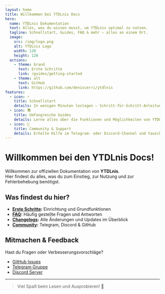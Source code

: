 ```yaml
---
layout: home
title: Willkommen bei YTDLnis Docs
hero:
  name: YTDLnis Dokumentation
  text: Alles, was du wissen musst, um YTDLnis optimal zu nutzen.
  tagline: Schnellstart, Guides, FAQ & mehr – alles an einem Ort.
  image:
    src: /img/logo.png
    alt: YTDLnis Logo
    width: 120
    height: 120
  actions:
    - theme: brand
      text: Erste Schritte
      link: /guides/getting-started
    - theme: alt
      text: GitHub
      link: https://github.com/deniscerri/ytdlnis
features:
  - icon: ⚡
    title: Schnellstart
    details: In wenigen Minuten loslegen – Schritt-für-Schritt-Anleitung für Einsteiger.
  - icon: 📚
    title: Umfangreiche Guides
    details: Lerne alles über die Funktionen und Möglichkeiten von YTDLnis.
  - icon: 💬
    title: Community & Support
    details: Erhalte Hilfe im Telegram- oder Discord-Channel und tausche dich mit anderen aus.
---
```


# Willkommen bei den YTDLnis Docs!

Willkommen zur offiziellen Dokumentation von **YTDLnis**.  
Hier findest du alles, was du zum Einstieg, zur Nutzung und zur Fehlerbehebung benötigst.

## Was findest du hier?

- **[Erste Schritte](/guides/getting-started):** Einrichtung und Grundfunktionen
- **[FAQ](/guides/faq):** Häufig gestellte Fragen und Antworten
- **[Changelogs](/changelogs/):** Alle Änderungen und Updates im Überblick
- **[Community](/community/):** Telegram, Discord & GitHub

## Mitmachen & Feedback

Hast du Fragen oder Verbesserungsvorschläge?  
- [GitHub Issues](https://github.com/deniscerri/ytdlnis/issues)
- [Telegram Gruppe](https://t.me/ytdlnis)
- [Discord Server](https://discord.gg/WW3KYWxAPm)

---

> Viel Spaß beim Lesen und Ausprobieren! 🚀
